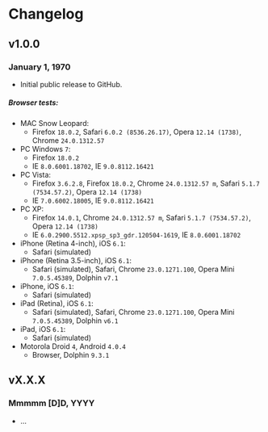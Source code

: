 # Changelog

## v1.0.0

### January 1, 1970

* Initial public release to GitHub.

##### Browser tests:

* MAC Snow Leopard:
	* Firefox `18.0.2`, Safari `6.0.2 (8536.26.17)`, Opera `12.14 (1738)`, Chrome `24.0.1312.57`
* PC Windows `7`:
	* Firefox `18.0.2`
	* IE `8.0.6001.18702`, IE `9.0.8112.16421`
* PC Vista:
	* Firefox `3.6.2.8`, Firefox `18.0.2`, Chrome `24.0.1312.57 m`, Safari `5.1.7 (7534.57.2)`, Opera `12.14 (1738)`
	* IE `7.0.6002.18005`, IE `9.0.8112.16421`
* PC XP:
	* Firefox `14.0.1`, Chrome `24.0.1312.57 m`, Safari `5.1.7 (7534.57.2)`, Opera `12.14 (1738)`
	* IE `6.0.2900.5512.xpsp_sp3_gdr.120504-1619`, IE `8.0.6001.18702`
* iPhone (Retina 4-inch), iOS `6.1`:
	* Safari (simulated)
* iPhone (Retina 3.5-inch), iOS `6.1`:
	* Safari (simulated), Safari, Chrome `23.0.1271.100`, Opera Mini `7.0.5.45389`, Dolphin `v7.1`
* iPhone, iOS `6.1`:
	* Safari (simulated)
* iPad (Retina), iOS `6.1`:
	* Safari (simulated), Safari, Chrome `23.0.1271.100`, Opera Mini `7.0.5.45389`, Dolphin `v6.1`
* iPad, iOS `6.1`:
	* Safari (simulated)
* Motorola Droid `4`, Android `4.0.4`
	* Browser, Dolphin `9.3.1`

## vX.X.X

### Mmmmm [D]D, YYYY

* ...
